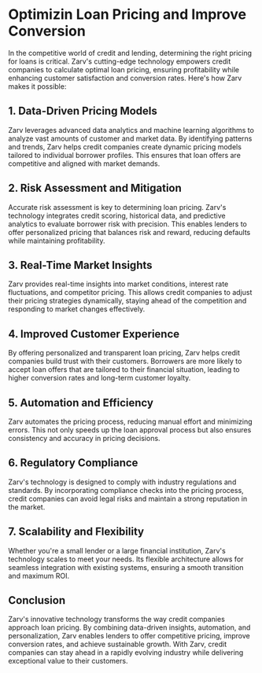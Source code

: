 # Optimizin Loan Pricing and Improve Conversion

In the competitive world of credit and lending, determining the right pricing for loans is critical. Zarv's cutting-edge technology empowers credit companies to calculate optimal loan pricing, ensuring profitability while enhancing customer satisfaction and conversion rates. Here's how Zarv makes it possible:

## 1. **Data-Driven Pricing Models**

Zarv leverages advanced data analytics and machine learning algorithms to analyze vast amounts of customer and market data. By identifying patterns and trends, Zarv helps credit companies create dynamic pricing models tailored to individual borrower profiles. This ensures that loan offers are competitive and aligned with market demands.

## 2. **Risk Assessment and Mitigation**

Accurate risk assessment is key to determining loan pricing. Zarv's technology integrates credit scoring, historical data, and predictive analytics to evaluate borrower risk with precision. This enables lenders to offer personalized pricing that balances risk and reward, reducing defaults while maintaining profitability.

## 3. **Real-Time Market Insights**

Zarv provides real-time insights into market conditions, interest rate fluctuations, and competitor pricing. This allows credit companies to adjust their pricing strategies dynamically, staying ahead of the competition and responding to market changes effectively.

## 4. **Improved Customer Experience**

By offering personalized and transparent loan pricing, Zarv helps credit companies build trust with their customers. Borrowers are more likely to accept loan offers that are tailored to their financial situation, leading to higher conversion rates and long-term customer loyalty.

## 5. **Automation and Efficiency**

Zarv automates the pricing process, reducing manual effort and minimizing errors. This not only speeds up the loan approval process but also ensures consistency and accuracy in pricing decisions.

## 6. **Regulatory Compliance**

Zarv's technology is designed to comply with industry regulations and standards. By incorporating compliance checks into the pricing process, credit companies can avoid legal risks and maintain a strong reputation in the market.

## 7. **Scalability and Flexibility**

Whether you're a small lender or a large financial institution, Zarv's technology scales to meet your needs. Its flexible architecture allows for seamless integration with existing systems, ensuring a smooth transition and maximum ROI.

## Conclusion

Zarv's innovative technology transforms the way credit companies approach loan pricing. By combining data-driven insights, automation, and personalization, Zarv enables lenders to offer competitive pricing, improve conversion rates, and achieve sustainable growth. With Zarv, credit companies can stay ahead in a rapidly evolving industry while delivering exceptional value to their customers.  
